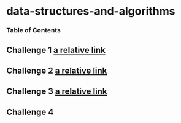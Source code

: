 # data-structures-and-algorithms

### Table of Contents 

## Challenge 1 [a relative link](ArrayReverse.java)
## Challenge 2 [a relative link](ArrayShift.java)
## Challenge 3 [a relative link](BinarySearch.java)
## Challenge 4 